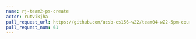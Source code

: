 ```yaml
---
name: rj-team2-ps-create
actor: rutvikjha
pull_request_url: https://github.com/ucsb-cs156-w22/team04-w22-5pm-courses/pull/61
pull_request_num: 61
---
```

